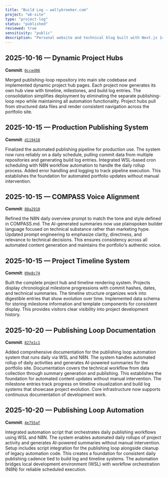 ```yaml
---
title: "Build Log – wallykroeker.com"
project: "wk-site"
type: "project-log"
status: "published"
reviewed: true
sensitivity: "public"
description: "Personal website and technical blog built with Next.js 14. Git-first publishing system where commits become blog posts."
---
```





## 2025-10-16 — Dynamic Project Hubs

**Commit**: [`0cced06`](https://github.com/wally-kroeker/wallykroeker.com/commit/0cced06)

Merged publishing-loop repository into main site codebase and implemented dynamic project hub pages. Each project now generates its own hub view with timeline, milestones, and build log entries. The consolidation simplifies deployment by eliminating the separate publishing-loop repo while maintaining all automation functionality. Project hubs pull from structured data files and render consistent navigation across the portfolio site.

## 2025-10-15 — Production Publishing System

**Commit**: [`d119418`](https://github.com/wally-kroeker/wallykroeker.com/commit/d119418)

Finalized the automated publishing pipeline for production use. The system now runs reliably on a daily schedule, pulling commit data from multiple repositories and generating build log entries. Integrated WSL-based cron scheduling with N8N workflow automation to handle the daily rollup process. Added error handling and logging to track pipeline execution. This establishes the foundation for automated portfolio updates without manual intervention.

## 2025-10-15 — COMPASS Voice Alignment

**Commit**: [`80a2910`](https://github.com/wally-kroeker/wallykroeker.com/commit/80a2910)

Refined the N8N daily overview prompt to match the tone and style defined in COMPASS.md. The AI-generated summaries now use plainspoken builder language focused on technical substance rather than marketing hype. Updated prompt engineering to emphasize clarity, directness, and relevance to technical decisions. This ensures consistency across all automated content generation and maintains the portfolio's authentic voice.

## 2025-10-15 — Project Timeline System

**Commit**: [`09e8c74`](https://github.com/wally-kroeker/wallykroeker.com/commit/09e8c74)

Built the complete project hub and timeline rendering system. Projects display chronological milestone progressions with commit hashes, dates, and technical summaries. The timeline structure organizes work into digestible entries that show evolution over time. Implemented data schema for storing milestone information and template components for consistent display. This provides visitors clear visibility into project development history.

## 2025-10-20 — Publishing Loop Documentation

**Commit**: [`827e1c1`](https://github.com/wally-kroeker/wallykroeker.com/commit/827e1c1)

Added comprehensive documentation for the publishing loop automation system that runs daily via WSL and N8N. The system handles automated rollup of daily activities and generates AI-powered summaries for the portfolio site. Documentation covers the technical workflow from data collection through summary generation and publishing. This establishes the foundation for automated content updates without manual intervention. The milestone entries track progress on timeline visualization and build log systems that showcase project evolution. Core infrastructure now supports continuous documentation of development work.

## 2025-10-20 — Publishing Loop Automation

**Commit**: [`4e755af`](https://github.com/wally-kroeker/wallykroeker.com/commit/4e755af)

Integrated automation script that orchestrates daily publishing workflows using WSL and N8N. The system enables automated daily rollups of project activity and generates AI-powered summaries without manual intervention. Setup includes script integration for the publishing loop alongside cleanup of legacy automation code. This creates a foundation for consistent daily publishing cadence tied to build log and timeline systems. The automation bridges local development environment (WSL) with workflow orchestration (N8N) for reliable scheduled execution.
